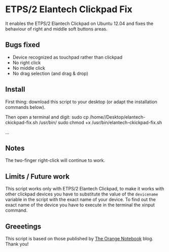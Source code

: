 ETPS/2 Elantech Clickpad Fix
============================

It enables the ETPS/2 Elantech Clickpad on Ubuntu 12.04 and fixes the behaviour of right and middle soft buttons areas.

Bugs fixed
----------
* Device recognized as touchpad rather than clickpad
* No right click
* No middle click
* No drag selection (and drag & drop)

Install
-------
First thing: download this script to your desktop (or adapt the installation commands below).

Then open a terminal and digit:
	sudo cp /home/<user>/Desktop/elantech-ckickpad-fix.sh /usr/bin/
	sudo chmod +x /usr/bin/elantech-ckickpad-fix.sh

...

Notes
-----
The two-finger right-click will continue to work.

Limits / Future work
--------------------
This script works only with ETPS/2 Elantech Clickpad, to make it works with other clickpad devices you have to substitute the value of the `devicename` variable in the script with the exact name of your device.
To find out the exact name of the device you have to execute in the terminal the xinput command.

Greeetings
----------
This script is based on those published by [The Orange Notebook](http://www.theorangenotebook.com/2012/02/call-for-testing-clickpad.html) blog. Thank you!
